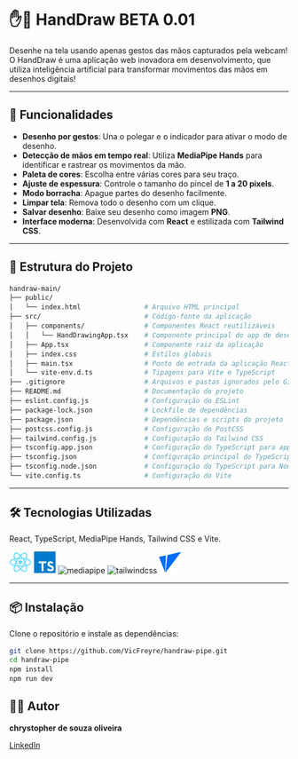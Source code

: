 # ✋🎨 HandDraw BETA 0.01


Desenhe na tela usando apenas gestos das mãos capturados pela webcam!
O HandDraw é uma aplicação web inovadora em desenvolvimento, que utiliza inteligência artificial para transformar movimentos das mãos em desenhos digitais!

---

## 🚀 Funcionalidades
-  **Desenho por gestos**: Una o polegar e o indicador para ativar o modo de desenho.  
-  **Detecção de mãos em tempo real**: Utiliza **MediaPipe Hands** para identificar e rastrear os movimentos da mão.  
-  **Paleta de cores**: Escolha entre várias cores para seu traço.  
-  **Ajuste de espessura**: Controle o tamanho do pincel de **1 a 20 pixels**.  
-  **Modo borracha**: Apague partes do desenho facilmente.  
-  **Limpar tela**: Remova todo o desenho com um clique.  
-  **Salvar desenho**: Baixe seu desenho como imagem **PNG**.  
-  **Interface moderna**: Desenvolvida com **React** e estilizada com **Tailwind CSS**.  

---

## 📂 Estrutura do Projeto

```bash
handraw-main/
├── public/
│   └── index.html                # Arquivo HTML principal
├── src/                          # Código-fonte da aplicação
│   ├── components/               # Componentes React reutilizáveis
│   │   └── HandDrawingApp.tsx    # Componente principal do app de desenho
│   ├── App.tsx                   # Componente raiz da aplicação
│   ├── index.css                 # Estilos globais
│   ├── main.tsx                  # Ponto de entrada da aplicação React
│   └── vite-env.d.ts             # Tipagens para Vite e TypeScript
├── .gitignore                    # Arquivos e pastas ignorados pelo Git
├── README.md                     # Documentação do projeto
├── eslint.config.js              # Configuração do ESLint
├── package-lock.json             # Lockfile de dependências
├── package.json                  # Dependências e scripts do projeto
├── postcss.config.js             # Configuração do PostCSS
├── tailwind.config.js            # Configuração do Tailwind CSS
├── tsconfig.app.json             # Configuração do TypeScript para app
├── tsconfig.json                 # Configuração principal do TypeScript
├── tsconfig.node.json            # Configuração do TypeScript para Node
└── vite.config.ts                # Configuração do Vite
```
---

## 🛠️ Tecnologias Utilizadas
React, TypeScript, MediaPipe Hands, Tailwind CSS e Vite.
<p align="rigth">
  <img src="https://raw.githubusercontent.com/devicons/devicon/master/icons/react/react-original.svg" alt="react" width="40" height="40"/>  
  <img src="https://raw.githubusercontent.com/devicons/devicon/master/icons/typescript/typescript-original.svg" alt="typescript" width="40" height="40"/>  
  <img src="https://viz.mediapipe.dev/logo.png" alt="mediapipe" width="40" height="40"/>  
  <img src="https://upload.wikimedia.org/wikipedia/commons/d/d5/Tailwind_CSS_Logo.svg" alt="tailwindcss" width="58" height="40"/>  
  <img src="https://raw.githubusercontent.com/devicons/devicon/master/icons/vite/vite-original.svg" alt="vite" width="40" height="40"/>  
</p>


---

## 📦 Instalação

Clone o repositório e instale as dependências:

```bash
git clone https://github.com/VicFreyre/handraw-pipe.git
cd handraw-pipe
npm install
npm run dev
```

## 👩‍💻 Autor

**chrystopher de souza oliveira**  

[LinkedIn](https://www.linkedin.com/in/vict%C3%B3ria-freyre-220b05291/)



